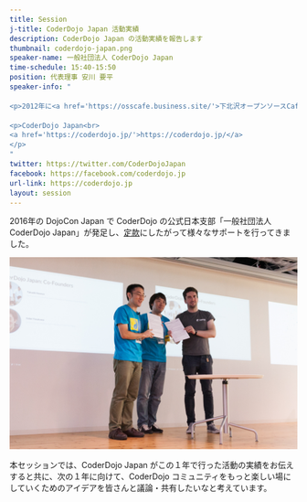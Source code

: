 ```yaml
---
title: Session
j-title: CoderDojo Japan 活動実績
description: CoderDojo Japan の活動実績を報告します
thumbnail: coderdojo-japan.png
speaker-name: 一般社団法人 CoderDojo Japan
time-schedule: 15:40-15:50
position: 代表理事 安川 要平
speaker-info: "

<p>2012年に<a href='https://osscafe.business.site/'>下北沢オープンソースCafe</a>のメンバーと共に<a href='https://www.facebook.com/note.php?note_id=321408997945053&id=204862942932993'>アジア初の CoderDojo</a> を立ち上げ、当時から現在に到るまで CoderDojo コミュニティをより楽しくしていくためのコミットを続けています。</p>

<p>CoderDojo Japan<br>
<a href='https://coderdojo.jp/'>https://coderdojo.jp/</a>
</p>
"
twitter: https://twitter.com/CoderDojoJapan
facebook: https://facebook.com/coderdojo.jp
url-link: https://coderdojo.jp
layout: session
---
```


2016年の DojoCon Japan で CoderDojo の公式日本支部「一般社団法人 CoderDojo Japan」が発足し、[定款](https://coderdojo.jp/docs/teikan)にしたがって様々なサポートを行ってきました。

[![一般社団法人 CoderDojo Japan 調印式](/img/2016-09-04-thumbnail.jpg)](http://dojocon2016.coderdojo.jp/2016/09/04/coderdojo-japan-was-established.html)

本セッションでは、CoderDojo Japan がこの１年で行った活動の実績をお伝えすると共に、次の１年に向けて、CoderDojo コミュニティをもっと楽しい場にしていくためのアイデアを皆さんと議論・共有したいなと考えています。

